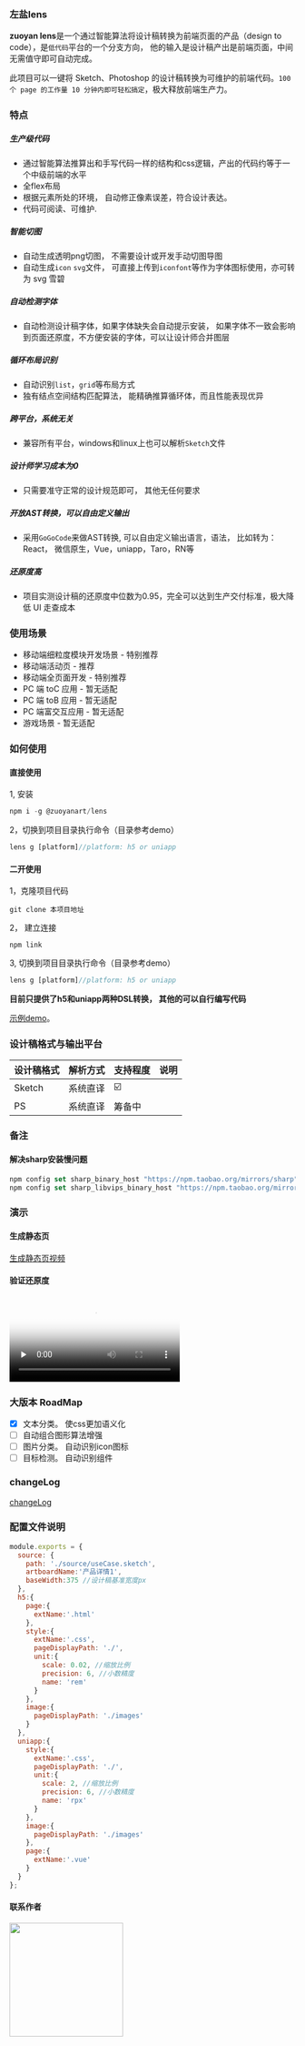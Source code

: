
### 左盐lens
**zuoyan lens**是一个通过智能算法将设计稿转换为前端页面的产品（design to code），是`低代码`平台的一个分支方向， 他的输入是设计稿产出是前端页面，中间无需值守即可自动完成。

此项目可以一键将 Sketch、Photoshop 的设计稿转换为可维护的前端代码。`100 个 page 的工作量 10 分钟内即可轻松搞定`，极大释放前端生产力。


### 特点
##### 生产级代码
  * 通过智能算法推算出和手写代码一样的结构和css逻辑，产出的代码约等于一个中级前端的水平
  * 全flex布局
  * 根据元素所处的环境， 自动修正像素误差，符合设计表达。
  * 代码可阅读、可维护.

##### 智能切图
  * 自动生成透明png切图， 不需要设计或开发手动切图导图
  * 自动生成`icon` `svg`文件， 可直接上传到`iconfont`等作为字体图标使用，亦可转为 svg 雪碧
##### 自动检测字体
  * 自动检测设计稿字体，如果字体缺失会自动提示安装， 如果字体不一致会影响到页面还原度，不方便安装的字体，可以让设计师合并图层
##### 循环布局识别
 * 自动识别`list`，`grid`等布局方式
  * 独有结点空间结构匹配算法， 能精确推算循环体，而且性能表现优异
##### 跨平台，系统无关
  * 兼容所有平台，windows和linux上也可以解析`Sketch`文件
  
##### 设计师学习成本为0
  *  只需要准守正常的设计规范即可， 其他无任何要求
##### 开放AST转换，可以自由定义输出
* 采用`GoGoCode`来做AST转换, 可以自由定义输出语言，语法， 比如转为：React， 微信原生，Vue，uniapp，Taro，RN等

##### 还原度高
 * 项目实测设计稿的还原度中位数为0.95，完全可以达到生产交付标准，极大降低 UI 走查成本

### 使用场景
* 移动端细粒度模块开发场景 - 特别推荐
* 移动端活动页 - 推荐
* 移动端全页面开发 - 特别推荐
* PC 端 toC 应用 - 暂无适配
* PC 端 toB 应用 - 暂无适配
* PC 端富交互应用 - 暂无适配
* 游戏场景 - 暂无适配
  
### 如何使用
#### 直接使用
1, 安装
```js
npm i -g @zuoyanart/lens
```
2，切换到项目目录执行命令（目录参考demo）
```js
lens g [platform]//platform: h5 or uniapp
````

#### 二开使用
1，克隆项目代码
```
git clone 本项目地址
```
2， 建立连接
```
npm link
```
3, 切换到项目目录执行命令（目录参考demo）
```js
lens g [platform]//platform: h5 or uniapp
````

**目前只提供了h5和uniapp两种DSL转换， 其他的可以自行编写代码**



[示例demo](./demo)。

### 设计稿格式与输出平台
| 设计稿格式 | 解析方式 | 支持程度                | 说明 |
| ---------- | -------- | ----------------------- | ---- |
| Sketch     | 系统直译 | :ballot_box_with_check: |      |
| PS         | 系统直译 | 筹备中                  |      |

### 备注
#### 解决sharp安装慢问题
```js
npm config set sharp_binary_host "https://npm.taobao.org/mirrors/sharp"
npm config set sharp_libvips_binary_host "https://npm.taobao.org/mirrors/sharp-libvips"
```

### 演示
#### 生成静态页
[生成静态页视频](./doc/demo/h5.mp4)

#### 验证还原度
<video id="video" controls="" preload="none"  poster="封面">
    <source id="mp41" src="./doc/demo/check.mp4" type="video/mp4">
</video>

### 大版本 RoadMap

- [x] 文本分类。 使css更加语义化
- [ ] 自动组合图形算法增强
- [ ] 图片分类。 自动识别icon图标
- [ ] 目标检测。 自动识别组件
### changeLog
[changeLog](./changeLog.md)


### 配置文件说明
```js
module.exports = {
  source: {
    path: './source/useCase.sketch',
    artboardName:'产品详情1',
    baseWidth:375 //设计稿基准宽度px
  },
  h5:{
    page:{
      extName:'.html'
    },
    style:{
      extName:'.css',
      pageDisplayPath: './',
      unit:{
        scale: 0.02, //缩放比例
        precision: 6, //小数精度
        name: 'rem'
      }
    },
    image:{
      pageDisplayPath: './images'
    }
  },
  uniapp:{
    style:{
      extName:'.css',
      pageDisplayPath: './',
      unit:{
        scale: 2, //缩放比例
        precision: 6, //小数精度
        name: 'rpx'
      }
    },
    image:{
      pageDisplayPath: './images'
    },
    page:{
      extName:'.vue'
    }
  }
};

```

#### 联系作者
<img src="https://images.gitee.com/uploads/images/2022/0521/194211_51931ed8_693746.jpeg" style="width:200px;"/>
